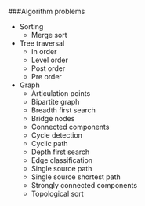 ###Algorithm problems
+ Sorting
    - Merge sort
+ Tree traversal
    - In order
    - Level order
    - Post order
    - Pre order
+ Graph
    - Articulation points
    - Bipartite graph
    - Breadth first search
    - Bridge nodes
    - Connected components
    - Cycle detection
    - Cyclic path
    - Depth first search
    - Edge classification
    - Single source path
    - Single source shortest path
    - Strongly connected components
    - Topological sort